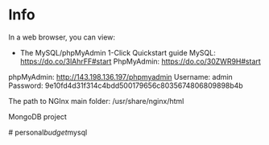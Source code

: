 # Info
 In a web browser, you can view:
 * The MySQL/phpMyAdmin 1-Click Quickstart guide
    MySQL: https://do.co/3lAhrFF#start
    PhpMyAdmin: https://do.co/30ZWR9H#start

 
  phpMyAdmin: http://143.198.136.197/phpmyadmin
    Username: admin
    Password: 9e10fd4d31f314c4bdd500179656c8035674806809898b4b

The path to NGInx main folder:
/usr/share/nginx/html

MongoDB project 

#   p e r s o n a l _ b u d g e t _ m y s q l  
 